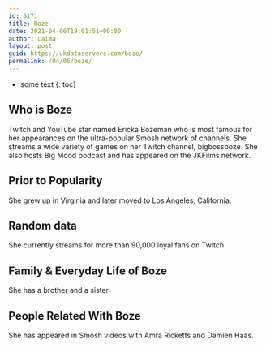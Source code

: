 ```yaml
---
id: 5171
title: Boze
date: 2021-04-06T19:01:51+00:00
author: Laima
layout: post
guid: https://ukdataservers.com/boze/
permalink: /04/06/boze/
---
```


* some text
{: toc}


## Who is Boze
                  
                  
                  
Twitch and YouTube star named Ericka Bozeman who is most famous for her appearances on the ultra-popular Smosh network of channels. She streams a wide variety of games on her Twitch channel, bigbossboze. She also hosts Big Mood podcast and has appeared on the JKFilms network.  
                  
              
            
              
            
                
                
                
## Prior to Popularity
                  
                  
                  
She grew up in Virginia and later moved to Los Angeles, California.
                  
              
            
              
            
                
                
                
## Random data
                  
                  
                  
She currently streams for more than 90,000 loyal fans on Twitch.
                  
              
            
              
            
                
                
                
## Family & Everyday Life of Boze
                  
                  
                  
She has a brother and a sister. 
                  
              
            
              
            
                
                
                
## People Related With Boze
                  
                  
                  
She has appeared in Smosh videos with Amra Ricketts and Damien Haas.
                  
              
            
              
            
                
              
            
              
              
            
            
              
            
          
          
          